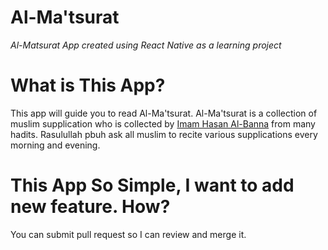 # Al-Ma'tsurat
 *Al-Matsurat App created using React Native as a learning project*

# What is This App?
This app will guide you to read Al-Ma'tsurat. Al-Ma'tsurat is a collection of muslim supplication who is collected by [Imam Hasan Al-Banna](https://en.wikipedia.org/wiki/Hassan_al-Banna) from many hadits. Rasulullah pbuh ask all muslim to recite various supplications every morning and evening.

# This App So Simple, I want to add new feature. How?
You can submit pull request so I can review and merge it.